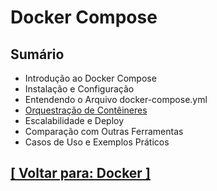 # Docker Compose

## Sumário

- Introdução ao Docker Compose
- Instalação e Configuração
- Entendendo o Arquivo docker-compose.yml
- <a id="orquestracao-conteineres">[Orquestração de Contêineres](./4-orquestracao-conteineres/orquestracao-conteineres.md)</a>
- Escalabilidade e Deploy
- Comparação com Outras Ferramentas
- Casos de Uso e Exemplos Práticos

## [[ Voltar para: Docker ]](../docker.md#docker-compose)